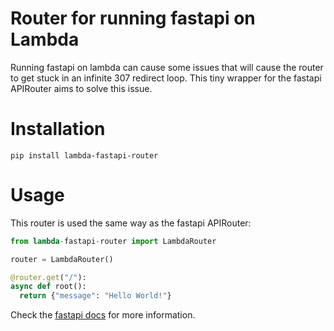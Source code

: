 # Router for running fastapi on Lambda

Running fastapi on lambda can cause some issues that will cause the router to get stuck in an infinite 307 redirect loop. This tiny wrapper for the fastapi APIRouter aims to solve this issue.


# Installation

```
pip install lambda-fastapi-router
```

# Usage

This router is used the same way as the fastapi APIRouter:

```python
from lambda-fastapi-router import LambdaRouter

router = LambdaRouter()

@router.get("/"):
async def root():
  return {"message": "Hello World!"}
```

Check the [fastapi docs](https://fastapi.tiangolo.com/tutorial/bigger-applications/?h=apirouter#another-module-with-apirouter) for more information.
